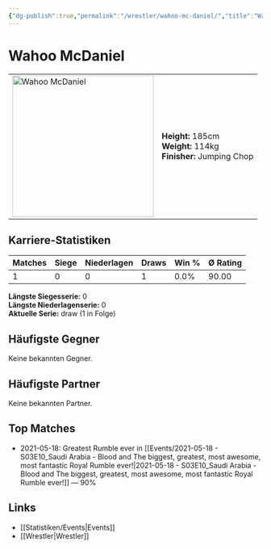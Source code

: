 ```yaml
---
{"dg-publish":true,"permalink":"/wrestler/wahoo-mc-daniel/","title":"Wahoo McDaniel","tags":["wrestler"],"noteIcon":""}
---
```



# Wahoo McDaniel

<table>
        <tr>
        <td><img src="https://github.com/CptSpaulding1980/choke-slam-wrestling/releases/download/images/Wahoo_McDaniel.png" width="280" alt="Wahoo McDaniel"></td>
        <td>
        <b>Height:</b> 185cm<br>
        <b>Weight:</b> 114kg<br>
        <b>Finisher:</b> Jumping Chop<br>
        </td>
        </tr>
        </table>
        
## Karriere-Statistiken

| Matches | Siege | Niederlagen | Draws | Win % | Ø Rating |
|---------|-------|-------------|-------|-------|-----------|
| 1 | 0 | 0 | 1 | 0.0% | 90.00 |

**Längste Siegesserie:** 0<br>**Längste Niederlagenserie:** 0<br>**Aktuelle Serie:** draw (1 in Folge)


## Häufigste Gegner
Keine bekannten Gegner.

## Häufigste Partner
Keine bekannten Partner.

## Top Matches
- 2021-05-18: Greatest Rumble ever in [[Events/2021-05-18 - S03E10_Saudi Arabia - Blood and The biggest, greatest, most awesome, most fantastic Royal Rumble ever!\|2021-05-18 - S03E10_Saudi Arabia - Blood and The biggest, greatest, most awesome, most fantastic Royal Rumble ever!]] — 90%

## Links
- [[Statistiken/Events\|Events]]
- [[Wrestler\|Wrestler]]
